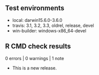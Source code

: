 ## Test environments

* local: darwin15.6.0-3.6.0
* travis: 3.1, 3.2, 3.3, oldrel, release, devel
* win-builder: windows-x86_64-devel

## R CMD check results

0 errors | 0 warnings | 1 note

* This is a new release.

